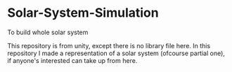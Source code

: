 # Solar-System-Simulation
To build whole solar system



This repository is from unity, except there is no library file here.
In this repository I made a representation of a solar system (ofcourse partial one), if anyone's interested can take up from here.

